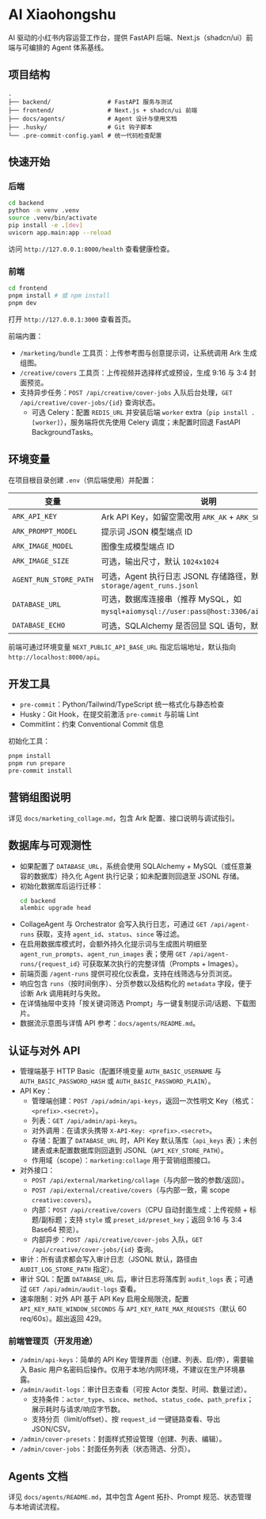 # AI Xiaohongshu

AI 驱动的小红书内容运营工作台，提供 FastAPI 后端、Next.js（shadcn/ui）前端与可编排的 Agent 体系基线。

## 项目结构

```
.
├── backend/                # FastAPI 服务与测试
├── frontend/               # Next.js + shadcn/ui 前端
├── docs/agents/            # Agent 设计与使用文档
├── .husky/                 # Git 钩子脚本
└── .pre-commit-config.yaml # 统一代码检查配置
```

## 快速开始

### 后端

```bash
cd backend
python -m venv .venv
source .venv/bin/activate
pip install -e .[dev]
uvicorn app.main:app --reload
```

访问 `http://127.0.0.1:8000/health` 查看健康检查。

### 前端

```bash
cd frontend
pnpm install # 或 npm install
pnpm dev
```

打开 `http://127.0.0.1:3000` 查看首页。

前端内置：
- `/marketing/bundle` 工具页：上传参考图与创意提示词，让系统调用 Ark 生成组图。
- `/creative/covers` 工具页：上传视频并选择样式或预设，生成 9:16 与 3:4 封面预览。
- 支持异步任务：`POST /api/creative/cover-jobs` 入队后台处理，`GET /api/creative/cover-jobs/{id}` 查询状态。
  - 可选 Celery：配置 `REDIS_URL` 并安装后端 `worker` extra（`pip install .[worker]`），服务端将优先使用 Celery 调度；未配置时回退 FastAPI BackgroundTasks。

## 环境变量

在项目根目录创建 `.env`（供后端使用）并配置：

| 变量 | 说明 |
| --- | --- |
| `ARK_API_KEY` | Ark API Key，如留空需改用 `ARK_AK` + `ARK_SK` |
| `ARK_PROMPT_MODEL` | 提示词 JSON 模型端点 ID |
| `ARK_IMAGE_MODEL` | 图像生成模型端点 ID |
| `ARK_IMAGE_SIZE` | 可选，输出尺寸，默认 `1024x1024` |
| `AGENT_RUN_STORE_PATH` | 可选，Agent 执行日志 JSONL 存储路径，默认 `storage/agent_runs.jsonl` |
| `DATABASE_URL` | 可选，数据库连接串（推荐 MySQL，如 `mysql+aiomysql://user:pass@host:3306/ai_xiaohongshu`）|
| `DATABASE_ECHO` | 可选，SQLAlchemy 是否回显 SQL 语句，默认 `False` |

前端可通过环境变量 `NEXT_PUBLIC_API_BASE_URL` 指定后端地址，默认指向 `http://localhost:8000/api`。

## 开发工具

- `pre-commit`：Python/Tailwind/TypeScript 统一格式化与静态检查
- Husky：Git Hook，在提交前激活 `pre-commit` 与前端 Lint
- Commitlint：约束 Conventional Commit 信息

初始化工具：

```bash
pnpm install
pnpm run prepare
pre-commit install
```

## 营销组图说明

详见 `docs/marketing_collage.md`，包含 Ark 配置、接口说明与调试指引。

## 数据库与可观测性

- 如果配置了 `DATABASE_URL`，系统会使用 SQLAlchemy + MySQL（或任意兼容的数据库）持久化 Agent 执行记录；如未配置则回退至 JSONL 存储。
- 初始化数据库后运行迁移：
  ```bash
  cd backend
  alembic upgrade head
  ```
- CollageAgent 与 Orchestrator 会写入执行日志，可通过 `GET /api/agent-runs` 获取，支持 `agent_id`、`status`、`since` 等过滤。
- 在启用数据库模式时，会额外持久化提示词与生成图片明细至 `agent_run_prompts`、`agent_run_images` 表；使用 `GET /api/agent-runs/{request_id}` 可获取某次执行的完整详情（Prompts + Images）。
- 前端页面 `/agent-runs` 提供可视化仪表盘，支持在线筛选与分页浏览。
- 响应包含 `runs`（按时间倒序）、分页参数以及结构化的 `metadata` 字段，便于诊断 Ark 调用耗时与失败。
 - 在详情抽屉中支持「按关键词筛选 Prompt」与一键复制提示词/话题、下载图片。
- 数据流示意图与详情 API 参考：`docs/agents/README.md`。

## 认证与对外 API

- 管理端基于 HTTP Basic（配置环境变量 `AUTH_BASIC_USERNAME` 与 `AUTH_BASIC_PASSWORD_HASH` 或 `AUTH_BASIC_PASSWORD_PLAIN`）。
- API Key：
  - 管理端创建：`POST /api/admin/api-keys`，返回一次性明文 Key（格式：`<prefix>.<secret>`）。
  - 列表：`GET /api/admin/api-keys`。
  - 对外调用：在请求头携带 `X-API-Key: <prefix>.<secret>`。
  - 存储：配置了 `DATABASE_URL` 时，API Key 默认落库（`api_keys` 表）；未创建表或未配置数据库则回退到 JSONL（`API_KEY_STORE_PATH`）。
  - 作用域（scope）：`marketing:collage` 用于营销组图接口。
- 对外接口：
  - `POST /api/external/marketing/collage`（与内部一致的参数/返回）。
  - `POST /api/external/creative/covers`（与内部一致，需 scope `creative:covers`）。
  - 内部：`POST /api/creative/covers`（CPU 自动封面生成：上传视频 + 标题/副标题；支持 `style` 或 `preset_id/preset_key`；返回 9:16 与 3:4 Base64 预览）。
  - 内部异步：`POST /api/creative/cover-jobs` 入队，`GET /api/creative/cover-jobs/{id}` 查询。
- 审计：所有请求都会写入审计日志（JSONL 默认，路径由 `AUDIT_LOG_STORE_PATH` 指定）。
- 审计 SQL：配置 `DATABASE_URL` 后，审计日志将落库到 `audit_logs` 表；可通过 `GET /api/admin/audit-logs` 查看。
- 速率限制：对外 API 基于 API Key 启用全局限流，配置 `API_KEY_RATE_WINDOW_SECONDS` 与 `API_KEY_RATE_MAX_REQUESTS`（默认 60 req/60s）。超出返回 429。

### 前端管理页（开发用途）

- `/admin/api-keys`：简单的 API Key 管理界面（创建、列表、启/停），需要输入 Basic 用户名密码后操作。仅用于本地/内网环境，不建议在生产环境暴露。
- `/admin/audit-logs`：审计日志查看（可按 Actor 类型、时间、数量过滤）。
  - 支持条件：`actor_type`、`since`、`method`、`status_code`、`path_prefix`；展示耗时与请求/响应字节数。
  - 支持分页（limit/offset）、按 `request_id` 一键链路查看、导出 JSON/CSV。
- `/admin/cover-presets`：封面样式预设管理（创建、列表、编辑）。
- `/admin/cover-jobs`：封面任务列表（状态筛选、分页）。

## Agents 文档

详见 `docs/agents/README.md`，其中包含 Agent 拓扑、Prompt 规范、状态管理与本地调试流程。
